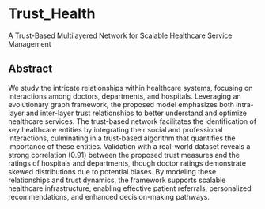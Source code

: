 # Trust_Health
A Trust-Based Multilayered Network for Scalable Healthcare Service Management

## Abstract
We study the intricate relationships within healthcare systems, focusing on interactions among
doctors, departments, and hospitals. Leveraging an evolutionary graph framework, the proposed model
emphasizes both intra-layer and inter-layer trust relationships to better understand and optimize healthcare
services. The trust-based network facilitates the identification of key healthcare entities by integrating their
social and professional interactions, culminating in a trust-based algorithm that quantifies the importance
of these entities. Validation with a real-world dataset reveals a strong correlation (0.91) between the
proposed trust measures and the ratings of hospitals and departments, though doctor ratings demonstrate
skewed distributions due to potential biases. By modeling these relationships and trust dynamics, the
framework supports scalable healthcare infrastructure, enabling effective patient referrals, personalized
recommendations, and enhanced decision-making pathways.
